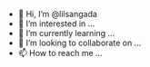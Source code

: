 - 👋 Hi, I’m @lilsangada
- 👀 I’m interested in ...
- 🌱 I’m currently learning ...
- 💞️ I’m looking to collaborate on ...
- 📫 How to reach me ...

<!---
lilsangada/lilsangada is a ✨ special ✨ repository because its `README.md` (this file) appears on your GitHub profile.
You can click the Preview link to take a look at your changes.
--->
